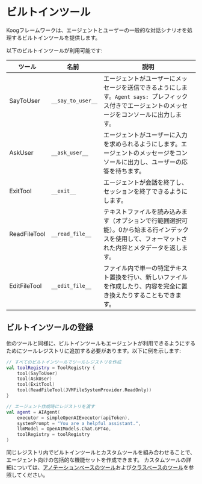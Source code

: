 # ビルトインツール

Koogフレームワークは、エージェントとユーザーの一般的な対話シナリオを処理するビルトインツールを提供します。

以下のビルトインツールが利用可能です:

| ツール         | <div style="width:115px">名前</div> | 説明                                                                                                          |
|--------------|-------------------------------------|--------------------------------------------------------------------------------------------------------------------------|
| SayToUser    | `__say_to_user__`                   | エージェントがユーザーにメッセージを送信できるようにします。`Agent says: `プレフィックス付きでエージェントのメッセージをコンソールに出力します。 |
| AskUser      | `__ask_user__`                      | エージェントがユーザーに入力を求められるようにします。エージェントのメッセージをコンソールに出力し、ユーザーの応答を待ちます。 |
| ExitTool     | `__exit__`                          | エージェントが会話を終了し、セッションを終了できるようにします。 |
| ReadFileTool | `__read_file__`                     | テキストファイルを読み込みます（オプションで行範囲選択可能）。0から始まる行インデックスを使用して、フォーマットされた内容とメタデータを返します。 |
| EditFileTool | `__edit_file__`                     | ファイル内で単一の特定テキスト置換を行い、新しいファイルを作成したり、内容を完全に置き換えたりすることもできます。 |

## ビルトインツールの登録

他のツールと同様に、ビルトインツールもエージェントが利用できるようにするためにツールレジストリに追加する必要があります。以下に例を示します:

<!--- INCLUDE
import ai.koog.agents.core.agent.AIAgent
import ai.koog.agents.core.tools.ToolRegistry
import ai.koog.agents.ext.tool.SayToUser
import ai.koog.agents.ext.tool.AskUser
import ai.koog.agents.ext.tool.ExitTool
import ai.koog.agents.file.tools.ReadFileTool
import ai.koog.prompt.executor.clients.openai.OpenAIModels
import ai.koog.prompt.executor.llms.all.simpleOpenAIExecutor
import ai.koog.rag.base.files.JVMFileSystemProvider

const val apiToken = ""

-->
```kotlin
// すべてのビルトインツールでツールレジストリを作成
val toolRegistry = ToolRegistry {
    tool(SayToUser)
    tool(AskUser)
    tool(ExitTool)
    tool(ReadFileTool(JVMFileSystemProvider.ReadOnly))
}

// エージェント作成時にレジストリを渡す
val agent = AIAgent(
    executor = simpleOpenAIExecutor(apiToken),
    systemPrompt = "You are a helpful assistant.",
    llmModel = OpenAIModels.Chat.GPT4o,
    toolRegistry = toolRegistry
)

```
<!--- KNIT example-built-in-tools-01.kt -->

同じレジストリ内でビルトインツールとカスタムツールを組み合わせることで、エージェント向けの包括的な機能セットを作成できます。
カスタムツールの詳細については、[アノテーションベースのツール](annotation-based-tools.md)および[クラスベースのツール](class-based-tools.md)を参照してください。